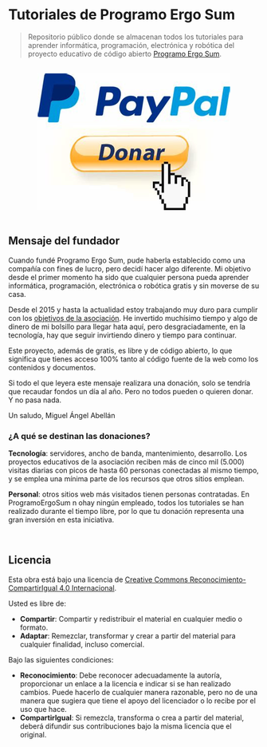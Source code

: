 # Tutoriales de Programo Ergo Sum

> Repositorio público donde se almacenan todos los tutoriales para aprender informática, programación, electrónica y robótica del proyecto educativo de código abierto [Programo Ergo Sum][PES-COM].



<br />



<div style="text-align: center">
  <a target="_blank" href="https://www.paypal.me/ProgramoErgoSum">
    <img src="paypal.jpg" />
  </a>
</div>



<br />



## Mensaje del fundador

Cuando fundé Programo Ergo Sum, pude haberla establecido como una compañía con fines de lucro, pero decidí hacer algo diferente. Mi objetivo desde el primer momento ha sido que cualquier persona pueda aprender informática, programación, electrónica o robótica gratis y sin moverse de su casa.

Desde el 2015 y hasta la actualidad estoy trabajando muy duro para cumplir con los [objetivos de la asociación][PES-ASO]. He invertido muchísimo tiempo y algo de dinero de mi bolsillo para llegar hata aquí, pero desgraciadamente, en la tecnología, hay que seguir invirtiendo dinero y tiempo para continuar.

Este proyecto, además de gratis, es libre y de código abierto, lo que significa que tienes acceso 100% tanto al código fuente de la web como los contenidos y documentos.

Si todo el que leyera este mensaje realizara una donación, solo se tendría que recaudar fondos un día al año. Pero no todos pueden o quieren donar. Y no pasa nada.

Un saludo, Miguel Ángel Abellán

### ¿A qué se destinan las donaciones?

**Tecnología**: servidores, ancho de banda, mantenimiento, desarrollo. Los proyectos educativos de la asociación reciben más de cinco mil (5.000) visitas diarias con picos de hasta 60 personas conectadas al mismo tiempo, y se emplea una mínima parte de los recursos que otros sitios emplean.

**Personal**: otros sitios web más visitados tienen personas contratadas. En ProgramoErgoSum n ohay ningún empleado, todos los tutoriales se han realizado durante el tiempo libre, por lo que tu donación representa una gran inversión en esta iniciativa.



<br />



## Licencia

Esta obra está bajo una licencia de [Creative Commons Reconocimiento-CompartirIgual 4.0 Internacional][CC-BY-SA].

Usted es libre de:

* **Compartir**: Compartir y redistribuir el material en cualquier medio o formato.
* **Adaptar**: Remezclar, transformar y crear a partir del material para cualquier finalidad, incluso comercial.

Bajo las siguientes condiciones:

* **Reconocimiento**: Debe reconocer adecuadamente la autoría, proporcionar un enlace a la licencia e indicar si se han realizado cambios. Puede hacerlo de cualquier manera razonable, pero no de una manera que sugiera que tiene el apoyo del licenciador o lo recibe por el uso que hace.
* **CompartirIgual**: Si remezcla, transforma o crea a partir del material, deberá difundir sus contribuciones bajo la misma licencia que el original.


[CC-BY-SA]: https://creativecommons.org/licenses/by-sa/4.0/deed.es_ES
[PES-COM]: https://www.programoergosum.com
[PES-ASO]: https://www.programoergosum.es/asociacion
